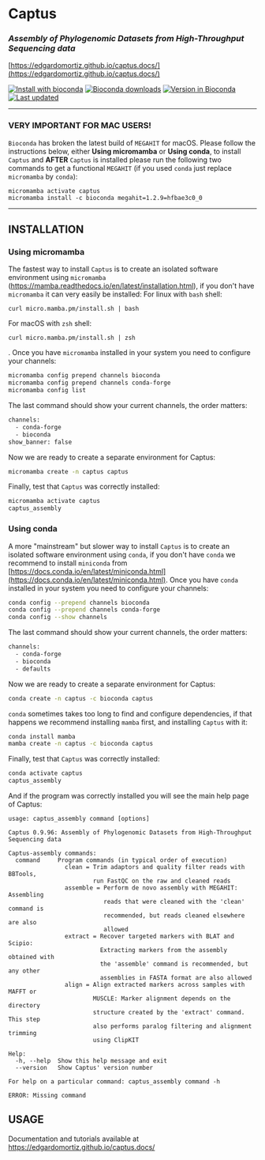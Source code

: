 # **Captus**
### *Assembly of Phylogenomic Datasets from High-Throughput Sequencing data*
[https://edgardomortiz.github.io/captus.docs/](https://edgardomortiz.github.io/captus.docs/)  

[![Install with bioconda](https://img.shields.io/badge/install%20with-bioconda-brightgreen.svg?style=flat)](http://bioconda.github.io/recipes/captus/README.html) [![Bioconda downloads](https://anaconda.org/bioconda/captus/badges/downloads.svg)](https://anaconda.org/bioconda/captus) [![Version in Bioconda](https://anaconda.org/bioconda/captus/badges/version.svg)](https://anaconda.org/bioconda/captus) [![Last updated](https://anaconda.org/bioconda/captus/badges/latest_release_date.svg)](https://github.com/edgardomortiz/Captus/releases)
___
### VERY IMPORTANT FOR MAC USERS!
`Bioconda` has broken the latest build of `MEGAHIT` for macOS. Please follow the instructions below, either **Using micromamba** or **Using conda**, to install `Captus` and **AFTER** `Captus` is installed please run the following two commands to get a functional `MEGAHIT` (if you used `conda` just replace `micromamba` by `conda`):
```text
micromamba activate captus
micromamba install -c bioconda megahit=1.2.9=hfbae3c0_0
```
---
## INSTALLATION
### Using micromamba
The fastest way to install `Captus` is to create an isolated software environment using `micromamba` (https://mamba.readthedocs.io/en/latest/installation.html), if you don't have `micromamba` it can very easily be installed:
For linux with `bash` shell:
```
curl micro.mamba.pm/install.sh | bash
```
For macOS with `zsh` shell:
```
curl micro.mamba.pm/install.sh | zsh
```

. Once you have `micromamba` installed in your system you need to configure your channels:
```bash
micromamba config prepend channels bioconda
micromamba config prepend channels conda-forge
micromamba config list
```

The last command should show your current channels, the order matters:
```bash
channels:
  - conda-forge
  - bioconda
show_banner: false
```

Now we are ready to create a separate environment for Captus:
```bash
micromamba create -n captus captus
```

Finally, test that `Captus` was correctly installed:
```bash
micromamba activate captus
captus_assembly
```

### Using conda
A more "mainstream" but slower way to install `Captus` is to create an isolated software environment using `conda`, if you don't have `conda` we recommend to install `miniconda` from [https://docs.conda.io/en/latest/miniconda.html](https://docs.conda.io/en/latest/miniconda.html). Once you have `conda` installed in your system you need to configure your channels:
```bash
conda config --prepend channels bioconda
conda config --prepend channels conda-forge
conda config --show channels
```

The last command should show your current channels, the order matters:
```bash
channels:
  - conda-forge
  - bioconda
  - defaults
```

Now we are ready to create a separate environment for Captus:
```bash
conda create -n captus -c bioconda captus
```

`conda` sometimes takes too long to find and configure dependencies, if that happens we recommend installing `mamba` first, and installing `Captus` with it:
```bash
conda install mamba
mamba create -n captus -c bioconda captus
```

Finally, test that `Captus` was correctly installed:
```bash
conda activate captus
captus_assembly
```

And if the program was correctly installed you will see the main help page of Captus:
```text
usage: captus_assembly command [options]

Captus 0.9.96: Assembly of Phylogenomic Datasets from High-Throughput Sequencing data

Captus-assembly commands:
  command     Program commands (in typical order of execution)
                clean = Trim adaptors and quality filter reads with BBTools,
                        run FastQC on the raw and cleaned reads
                assemble = Perform de novo assembly with MEGAHIT: Assembling
                           reads that were cleaned with the 'clean' command is
                           recommended, but reads cleaned elsewhere are also
                           allowed
                extract = Recover targeted markers with BLAT and Scipio:
                          Extracting markers from the assembly obtained with
                          the 'assemble' command is recommended, but any other
                          assemblies in FASTA format are also allowed
                align = Align extracted markers across samples with MAFFT or
                        MUSCLE: Marker alignment depends on the directory
                        structure created by the 'extract' command. This step
                        also performs paralog filtering and alignment trimming
                        using ClipKIT

Help:
  -h, --help  Show this help message and exit
  --version   Show Captus' version number

For help on a particular command: captus_assembly command -h

ERROR: Missing command
```
## USAGE

Documentation and tutorials available at https://edgardomortiz.github.io/captus.docs/
